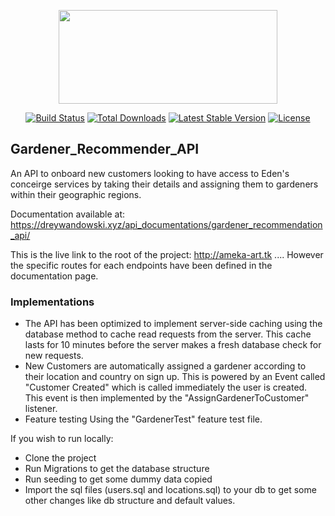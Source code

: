 <p align="center"><a href="https://ouredenlife.com/" target="_blank"><img src="https://dreywandowski.xyz/images/eden-logo_lcepc6.svg" width="350" height="150"></a></p>

<p align="center">
<a href="#"><img src="https://travis-ci.org/laravel/framework.svg" alt="Build Status"></a>
<a href="#"><img src="https://img.shields.io/packagist/dt/laravel/framework" alt="Total Downloads"></a>
<a href="#"><img src="https://img.shields.io/packagist/v/laravel/framework" alt="Latest Stable Version"></a>
<a href="#"><img src="https://img.shields.io/packagist/l/laravel/framework" alt="License"></a>
</p>

## Gardener_Recommender_API

An API to onboard new customers looking to have access to Eden's conceirge services by taking their details and assigning them to gardeners within their geographic regions.
 
 Documentation available at: <!--https://documenter.getpostman.com/view/11897292/UVkqrEdv#cd8b3eb0-4e07-4f54-8230-7c4827ceda7c-->
 https://dreywandowski.xyz/api_documentations/gardener_recommendation_api/
 
 This is the live link to the root of the project: http://ameka-art.tk .... 
 However the specific routes for each endpoints have been defined in the documentation page.
 
 ### Implementations
 - The API has been optimized to implement server-side caching using the database method to cache read requests from the server.
    This cache lasts for 10 minutes before the server makes a fresh database check for new requests.
 - New Customers are automatically assigned a gardener according to their 
 location and country on sign up. This is powered by an Event called "Customer Created" which is called immediately the user is created.
 This event is then implemented by the "AssignGardenerToCustomer" listener.
 - Feature testing Using the "GardenerTest" feature test file.
    



 
 
 
 If you wish to run locally:
- Clone the project 
- Run Migrations to get the database structure
- Run seeding to get some dummy data copied
- Import the sql files (users.sql and locations.sql) to your db to get some other changes like db structure
and default values.

